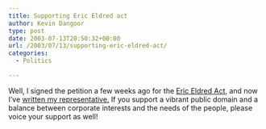 ```yaml
---
title: Supporting Eric Eldred act
author: Kevin Dangoor
type: post
date: 2003-07-13T20:50:32+00:00
url: /2003/07/13/supporting-eric-eldred-act/
categories:
  - Politics

---
```

Well, I signed the petition a few weeks ago for the [Eric Eldred Act][1], and now I&#8217;ve [written my representative.][2] If you support a vibrant public domain and a balance between corporate interests and the needs of the people, please voice your support as well!

 [1]: http://eldred.cc
 [2]: http://www.house.gov/writerep/ "Write Your Representative - Contact your Congressperson in the U.S. House of Representatives."